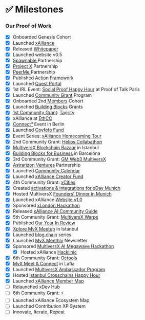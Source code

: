 # ✅ Milestones

### Our Proof of Work

* [x] Onboarded Genesis Cohort
* [x] Launched [xAlliance](https://medium.com/@xAlliance/introducing-xalliance-2f8cafad3e02)
* [x] Released [Whitepaper](https://www.docs.xalliance.io)
* [x] Launched website v0.5
* [x] [Spawnable ](https://medium.com/@xAlliance/xalliance-partners-with-spawnable-4ae953d01106)Partnership
* [x] [Project X](https://medium.com/@xAlliance/xalliance-partners-with-project-x-eafe6911ab71) Partnership
* [x] [PeerMe ](https://medium.com/@xAlliance/xalliance-partners-with-peerme-ae36ff2b7513)Partnership
* [x] Published [Action Framework](https://medium.com/@xAlliance/a-framework-for-action-58a96df36210)
* [x] Launched [Quest Portal](https://medium.com/@xAlliance/learning-and-earning-on-multiversx-425bde9cf03e)
* [x] 1st IRL Event: [Social Proof Happy Hour](https://medium.com/@xAlliance/proof-of-talk-the-intern-reports-from-paris-961e2a4bf26e) at Proof of Talk Paris
* [x] Launched [Community Grant](https://medium.com/@xAlliance/introducing-the-xalliance-grant-program-a978a1a449ea) Program
* [x] Onboarded 2nd[ Members](https://x.com/xAllianceDAO/status/1804122333507899613) Cohort
* [x] Launched [Building Blocks](https://medium.com/@xAlliance/introducing-the-building-blocks-grant-program-757b892a8579) Grants
* [x] [1st Community Grant](https://medium.com/@xAlliance/introducing-tagrity-5fdc5e205606): [Tagrity](https://x.com/Tagrity)
* [x] xAlliance at [EthCC](https://x.com/xAllianceDAO/status/1811391525605065107)
* [x] [Connect³](https://medium.com/@xAlliance/crossing-chains-connecting-communities-5ff830693b87) Event in Berlin
* [x] Launched [Covfefe Fund](https://x.com/xAllianceDAO/status/1814194088381415766)
* [x] Event Series: [xAlliance Homecoming Tour](https://medium.com/@xAlliance/xalliance-homecoming-tour-a6c4ed4bf99b)
* [x] 2nd Community Grant: [Helios Collabathon](https://medium.com/@xAlliance/a-brand-new-way-of-building-275037b5d1bb)
* [x] [MultiversX Blockchain Bazaar](https://x.com/xAllianceDAO/status/1823956214511759728) in Istanbul
* [x] [Building Blocks for Business](https://x.com/xAllianceDAO/status/1831731605682999345) in Barcelona
* [x] 3rd Community Grant: [GM Web3 MultiversX](https://medium.com/@xAlliance/amplifying-multiversx-09d0a94990e4)
* [x] [Astrarizon Ventures](https://medium.com/@xAlliance/xalliance-partners-with-astrarizon-dd0597430b8d) Partnership
* [x] Launched [Community Calendar](https://x.com/xAllianceDAO/status/1843231721208291820)
* [x] Launched [xAlliance Creator Fund](https://medium.com/@xAlliance/introducing-the-xalliance-creator-fund-ed3f6fe0ab24)
* [x] 4th Community Grant: [xCities](https://medium.com/@xAlliance/a-global-framework-for-blockchain-education-4f0f30706610)
* [x] Created [activations & integrations for xDay Munich](https://www.linkedin.com/pulse/unserious-industry-lukas-seel-i0ebf/)
* [x] Hosted MultiversX [Founders' Dinner in Munich](https://x.com/xAllianceDAO/status/1852265277628596610)
* [x] Launched xAlliance [Website v1.0](https://xalliance.io/)
* [x] Sponsored [xLondon Hackathon](https://open.substack.com/pub/xalliance/p/building-builders-in-london?utm_campaign=post\&utm_medium=web)
* [x] Released [xAlliance AI Community Guide](https://open.substack.com/pub/xalliance/p/introducing-our-ai-community-guide?utm_campaign=post\&utm_medium=web)
* [x] 5th Community Grant: [MultiversX Warps](https://xalliance.substack.com/p/veni-vidi-warpi)
* [x] Published [Our Year In Review](https://xalliance.substack.com/p/still-year-one)
* [x] [Xplore MvX Meetup](https://x.com/xAllianceDAO/status/1882472212273500371) in Istanbul
* [x] Launched [blog.chain](https://xalliance.substack.com/s/mvx-blogchain) series
* [x] Launched [MvX Monthly](https://xalliance.substack.com/s/newsletter) Newsletter
* [x] Sponsored [MultiversX AI Megawave Hackathon](https://x.com/xAllianceDAO/status/1889673528133198271)
  * [x] Hosted xAlliance [Hacklinic](https://x.com/xAllianceDAO/status/1895505210396606580)
* [x] 6th Community Grant: [Octools](https://xalliance.substack.com/p/releasing-the-kraken)
* [x] [MvX Meet & Connect](https://x.com/xAllianceDAO/status/1895776551079133650) in Lafia
* [x] Launched [MultiversX Ambassador Program](https://xalliance.substack.com/p/by-the-builders-for-the-builders)
* [x] Hosted [Istanbul Crosschains Happy Hour](https://x.com/xAllianceDAO/status/1920509060673147385)
* [x] Launched [xAlliance Member Map](https://map.xalliance.io/)
* [ ] Relaunched xDev Hub
* [ ] 6th Community Grant: ⚡️
* [ ] Launched xAlliance Ecosystem Map
* [ ] Launched Contribution XP System
* [ ] Innovate, Iterate, Repeat
